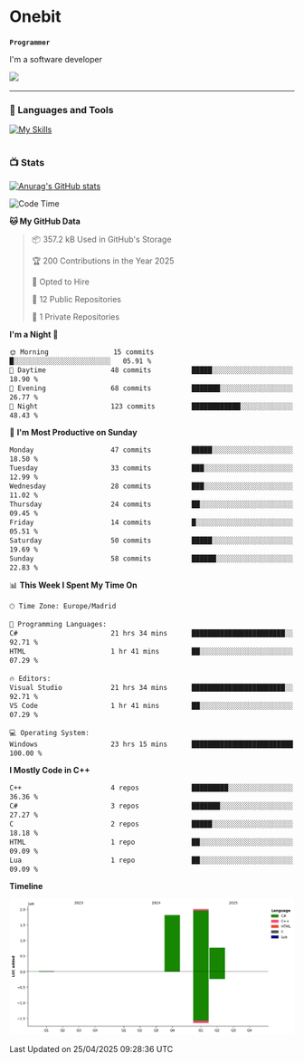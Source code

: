 # Onebit

**`Programmer`**

I'm a software developer

   ![](https://komarev.com/ghpvc/?username=onebit5&color=blueviolet)

---

### 🧰 Languages and Tools

[![My Skills](https://skillicons.dev/icons?i=cpp,c,cs,java,lua,unity,git,linux,github,discord,vscode,visualstudio)](https://skillicons.dev)
<br />

#

### 📺 Stats
[![Anurag's GitHub stats](https://github-readme-stats.vercel.app/api?username=onebit5&show_icons=true&theme=radical)](https://github.com/anuraghazra/github-readme-stats)                
<!--START_SECTION:waka-->
![Code Time](http://img.shields.io/badge/Code%20Time-261%20hrs%2025%20mins-blue)

**🐱 My GitHub Data** 

> 📦 357.2 kB Used in GitHub's Storage 
 > 
> 🏆 200 Contributions in the Year 2025
 > 
> 💼 Opted to Hire
 > 
> 📜 12 Public Repositories 
 > 
> 🔑 1 Private Repositories 
 > 
**I'm a Night 🦉** 

```text
🌞 Morning                15 commits          █░░░░░░░░░░░░░░░░░░░░░░░░   05.91 % 
🌆 Daytime                48 commits          █████░░░░░░░░░░░░░░░░░░░░   18.90 % 
🌃 Evening                68 commits          ███████░░░░░░░░░░░░░░░░░░   26.77 % 
🌙 Night                  123 commits         ████████████░░░░░░░░░░░░░   48.43 % 
```
📅 **I'm Most Productive on Sunday** 

```text
Monday                   47 commits          █████░░░░░░░░░░░░░░░░░░░░   18.50 % 
Tuesday                  33 commits          ███░░░░░░░░░░░░░░░░░░░░░░   12.99 % 
Wednesday                28 commits          ███░░░░░░░░░░░░░░░░░░░░░░   11.02 % 
Thursday                 24 commits          ██░░░░░░░░░░░░░░░░░░░░░░░   09.45 % 
Friday                   14 commits          █░░░░░░░░░░░░░░░░░░░░░░░░   05.51 % 
Saturday                 50 commits          █████░░░░░░░░░░░░░░░░░░░░   19.69 % 
Sunday                   58 commits          ██████░░░░░░░░░░░░░░░░░░░   22.83 % 
```


📊 **This Week I Spent My Time On** 

```text
🕑︎ Time Zone: Europe/Madrid

💬 Programming Languages: 
C#                       21 hrs 34 mins      ███████████████████████░░   92.71 % 
HTML                     1 hr 41 mins        ██░░░░░░░░░░░░░░░░░░░░░░░   07.29 % 

🔥 Editors: 
Visual Studio            21 hrs 34 mins      ███████████████████████░░   92.71 % 
VS Code                  1 hr 41 mins        ██░░░░░░░░░░░░░░░░░░░░░░░   07.29 % 

💻 Operating System: 
Windows                  23 hrs 15 mins      █████████████████████████   100.00 % 
```

**I Mostly Code in C++** 

```text
C++                      4 repos             █████████░░░░░░░░░░░░░░░░   36.36 % 
C#                       3 repos             ███████░░░░░░░░░░░░░░░░░░   27.27 % 
C                        2 repos             █████░░░░░░░░░░░░░░░░░░░░   18.18 % 
HTML                     1 repo              ██░░░░░░░░░░░░░░░░░░░░░░░   09.09 % 
Lua                      1 repo              ██░░░░░░░░░░░░░░░░░░░░░░░   09.09 % 
```



**Timeline**

![Lines of Code chart](https://raw.githubusercontent.com/Onebit5/Onebit5/main/assets/bar_graph.png)


 Last Updated on 25/04/2025 09:28:36 UTC
<!--END_SECTION:waka-->
